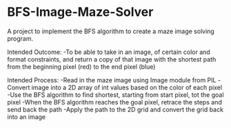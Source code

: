 # BFS-Image-Maze-Solver 
A project to implement the BFS algorithm to create a maze image solving program.

Intended Outcome: 
  -To be able to take in an image, of certain color and format constraints, and return a copy of that image with the shortest path from the beginning pixel (red) to the end pixel (blue)

Intended Process: 
  -Read in the maze image using Image module from PIL 
  -Convert image into a 2D array of int values based on the color of each pixel 
  -Use the BFS algorithm to find shortest, starting from start pixel, tot the goal pixel 
  -When the BFS algorithm reaches the goal pixel, retrace the steps and send back the path 
  -Apply the path to the 2D grid and convert the grid back into an image

